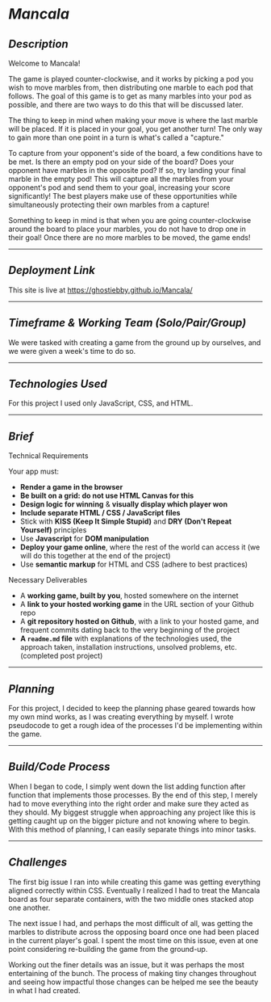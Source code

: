 # *Mancala*

*Description*
---
Welcome to Mancala!

The game is played counter-clockwise, and it works by picking a pod you wish to move marbles from, then distributing one marble to each pod that follows. The goal of this game is to get as many marbles into your pod as possible, and there are two ways to do this that will be discussed later.

The thing to keep in mind when making your move is where the last marble will be placed. If it is placed in your goal, you get another turn! The only way to gain more than one point in a turn is what's called a "capture."

To capture from your opponent's side of the board, a few conditions have to be met. Is there an empty pod on your side of the board? Does your opponent have marbles in the opposite pod? If so, try landing your final marble in the empty pod! This will capture all the marbles from your opponent's pod and send them to your goal, increasing your score significantly! The best players make use of these opportunities while simultaneously protecting their own marbles from a capture!

Something to keep in mind is that when you are going counter-clockwise around the board to place your marbles, you do not have to drop one in their goal! Once there are no more marbles to be moved, the game ends!
___
*Deployment Link*
---

This site is live at https://ghostiebby.github.io/Mancala/

___
*Timeframe & Working Team (Solo/Pair/Group)*
---
We were tasked with creating a game from the ground up by ourselves, and we were given a week's time to do so.

___
*Technologies Used*
---
For this project I used only JavaScript, CSS, and HTML.

___
*Brief*
---
Technical Requirements

Your app must:

* **Render a game in the browser**
* **Be built on a grid: do not use HTML Canvas for this**
* **Design logic for winning** & **visually display which player won**
* **Include separate HTML / CSS / JavaScript files**
* Stick with **KISS (Keep It Simple Stupid)** and **DRY (Don't Repeat Yourself)** principles
* Use **Javascript** for **DOM manipulation**
* **Deploy your game online**, where the rest of the world can access it (we will do this together at the end of the project)
* Use **semantic markup** for HTML and CSS (adhere to best practices)

Necessary Deliverables

* A **working game, built by you**, hosted somewhere on the internet
* A **link to your hosted working game** in the URL section of your Github repo
* A **git repository hosted on Github**, with a link to your hosted game, and frequent commits dating back to the very beginning of the project
* **A ``readme.md`` file** with explanations of the technologies used, the approach taken, installation instructions, unsolved problems, etc. (completed post project)

---
*Planning*
---
For this project, I decided to keep the planning phase geared towards how my own mind works, as I was creating everything by myself. I wrote pseudocode to get a rough idea of the processes I'd be implementing within the game.

___
*Build/Code Process*
---
When I began to code, I simply went down the list adding function after function that implements those processes. By the end of this step, I merely had to move everything into the right order and make sure they acted as they should. My biggest struggle when approaching any project like this is getting caught up on the bigger picture and not knowing where to begin. With this method of planning, I can easily separate things into minor tasks.

---
*Challenges*
---

The first big issue I ran into while creating this game was getting everything aligned correctly within CSS. Eventually I realized I had to treat the Mancala board as four separate containers, with the two middle ones stacked atop one another.

The next issue I had, and perhaps the most difficult of all, was getting the marbles to distribute across the opposing board once one had been placed in the current player's goal. I spent the most time on this issue, even at one point considering re-building the game from the ground-up.

Working out the finer details was an issue, but it was perhaps the most entertaining of the bunch. The process of making tiny changes throughout and seeing how impactful those changes can be helped me see the beauty in what I had created.